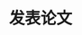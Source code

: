 ---
title: "发表论文"
type: landing

design:
  spacing: "3rem"

sections:
  - block: feature_publication
    title: "主要发表论文"
    content:
      groups:
        - year: 2025
          yeartext: "**2025**"
          items:
            - title: "Anharmonic suppression of ultra-narrow graphene nanoribbons confined in carbon nanotubes through host–guest interactions"
              subtitle: "Appl. Phys. Lett. 126, 203101 (2025)"
              text: "Bingze Wu, Yuxiang Gao, Yaping Zhao, **Xuan Li**, Kunpeng Tang, Chunguang Zhai, Xianhong Fan, Lei Shi, Mingguang Yao"
              image: /media/publication/2025/0271143.png
              link: https://doi.org/10.1063/5.0271143
        
        - year: 2024
          yeartext: "**2024**"
          items:
            - title: "Significant electron-phonon coupling in nanographene confined in single-walled carbon nanotubes due to the large amplitude of radial breathinglike vibrations"
              subtitle: "Phys. Rev. B 109, 195413"
              text: "Bingze Wu, Mingfeng Zhu, Chunguang Zhai, Yaping Zhao, Yexuan Meng, Jiajun Dong, **Xuan Li**, Ran Liu, Kunpeng Tang, Lei Shi*, Bertil Sundqvist, and Mingguang Yao†"
              image: /media/publication/2024/195413.jpg
              link: https://doi.org/10.1103/PhysRevB.109.195413
        
        - year: 2023
          yeartext: "**2023**"
          items:
            - title: "Microwave heating as a universal method to transform confined molecules into armchair graphene nanoribbons"
              subtitle: "Nano Res. 16, 10644–10651 (2023)"
              text: "Haoyuan Zhang, Yingzhi Chen, Kunpeng Tang, Ziheng Lin, **Xuan Li**, Hongwei Zhang, Yifan Zhang, Chi Ho Wong, Chi Wah Leung, Chee Leung Mak, Yuan Hu, Weili Cui, Kecheng Cao* & Lei Shi*"
              image: /media/publication/2023/5632.png
              link: https://doi.org/10.1007/s12274-023-5632-z
              # attachments:
              #   - url: "/uploads/resume.pdf"
              #     label: "PDF"
            
            - title: "1D Nanoribbons of 2D Materials"
              subtitle: "Progress in Chemistry, 2023, 35(1): 88-104"
              text: "**Xuan Li**, Jiongpeng Huang, Yifan Zhang, Lei Shi*"
              image: /media/publication/2023/PC220544.png
              link: https://doi.org/10.7536/PC220544

        - year: 2021
          yeartext: "**2021**"
          items:
            - title: "Pressure-tailored synthesis of confined linear carbon chains"
              subtitle: "J. Appl. Phys. 129, 064302 (2021)"
              text: "**Xuan Li**; Yifan Zhang; Yangliu Wu; Lei Shi*"
              image: /media/publication/2021/0035854.png
              link: https://doi.org/10.1063/5.0035854

---